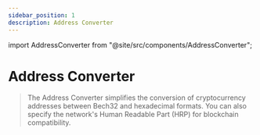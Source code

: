```yaml
---
sidebar_position: 1
description: Address Converter
---
```


import AddressConverter from "@site/src/components/AddressConverter";

# Address Converter

> The Address Converter simplifies the conversion of cryptocurrency addresses between Bech32 and hexadecimal formats. You can also specify the network's Human Readable Part (HRP) for blockchain compatibility.

<AddressConverter />